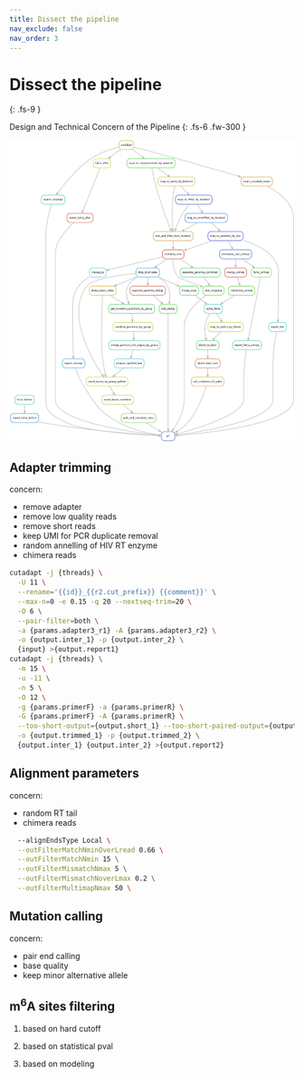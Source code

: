 ```yaml
---
title: Dissect the pipeline
nav_exclude: false
nav_order: 3
---
```


<!-- prettier-ignore-start -->
# Dissect the pipeline
{: .fs-9 }
<!-- prettier-ignore-end -->

Design and Technical Concern of the Pipeline
{: .fs-6 .fw-300 }

![pipeline](pipeline.png)

## Adapter trimming

concern:

- remove adapter
- remove low quality reads
- remove short reads
- keep UMI for PCR duplicate removal
- random annelling of HIV RT enzyme
- chimera reads

```bash
cutadapt -j {threads} \
  -U 11 \
  --rename='{{id}}_{{r2.cut_prefix}} {{comment}}' \
  --max-n=0 -e 0.15 -q 20 --nextseq-trim=20 \
  -O 6 \
  --pair-filter=both \
  -a {params.adapter3_r1} -A {params.adapter3_r2} \
  -o {output.inter_1} -p {output.inter_2} \
  {input} >{output.report1}
cutadapt -j {threads} \
  -m 15 \
  -u -11 \
  -n 5 \
  -O 12 \
  -g {params.primerF} -a {params.primerR} \
  -G {params.primerF} -A {params.primerR} \
  --too-short-output={output.short_1} --too-short-paired-output={output.short_2} \
  -o {output.trimmed_1} -p {output.trimmed_2} \
  {output.inter_1} {output.inter_2} >{output.report2}
```

## Alignment parameters

concern:

- random RT tail
- chimera reads

```bash
  --alignEndsType Local \
  --outFilterMatchNminOverLread 0.66 \
  --outFilterMatchNmin 15 \
  --outFilterMismatchNmax 5 \
  --outFilterMismatchNoverLmax 0.2 \
  --outFilterMultimapNmax 50 \
```

## Mutation calling

concern:

- pair end calling
- base quality
- keep minor alternative allele

## m<sup>6</sup>A sites filtering

1. based on hard cutoff

1. based on statistical pval

1. based on modeling
